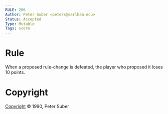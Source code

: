 ```yaml
---
RULE: 206
Author: Peter Suber <peters@earlham.edu>
Status: Accepted
Type: Mutable
Tags: score
---
```


# Rule

When a proposed rule-change is defeated, the player who proposed it loses 10 points.

# Copyright

[Copyright](http://legacy.earlham.edu/~peters/copyrite.htm) © 1990, Peter Suber
